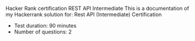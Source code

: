 Hacker Rank certification REST API Intermediate
This is a documentation of my Hackerrank solution for: Rest API (Intermediate) Certification

- Test duration: 90 minutes
- Number of questions: 2